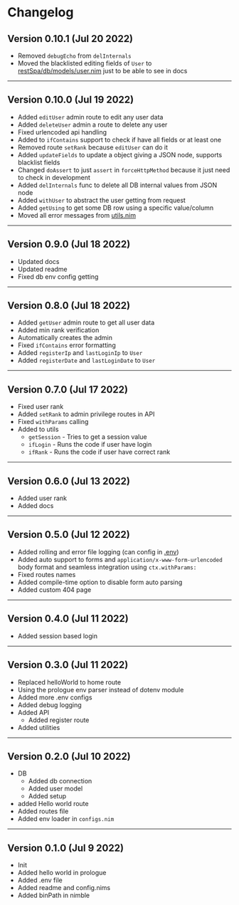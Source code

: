 # Changelog

## Version 0.10.1 (Jul 20 2022)

- Removed `debugEcho` from `delInternals`
- Moved the blacklisted editing fields of `User` to [restSpa/db/models/user.nim](src/restSpa/db/models/user.nim) just to be able to see in docs

---

## Version 0.10.0 (Jul 19 2022)

- Added `editUser` admin route to edit any user data
- Added `deleteUser` admin a route to delete any user
- Fixed urlencoded api handling
- Added to `ifContains` support to check if have all fields or at least one
- Removed route `setRank` because `editUser` can do it
- Added `updateFields` to update a object giving a JSON node, supports blacklist fields
- Changed `doAssert` to just `assert` in `forceHttpMethod` because it just need to check in development
- Added `delInternals` func to delete all DB internal values from JSON node
- Added `withUser` to abstract the user getting from request
- Added `getUsing` to get some DB row using a specific value/column
- Moved all error messages from [utils.nim](src/restSpa/routes/utils.nim)

---

## Version 0.9.0 (Jul 18 2022)

- Updated docs
- Updated readme
- Fixed db env config getting

---

## Version 0.8.0 (Jul 18 2022)

- Added `getUser` admin route to get all user data
- Added min rank verification
- Automatically creates the admin
- Fixed `ifContains` error formatting
- Added `registerIp` and `lastLoginIp` to `User`
- Added `registerDate` and `lastLoginDate` to `User`

---

## Version 0.7.0 (Jul 17 2022)

- Fixed user rank
- Added `setRank` to admin privilege routes in API
- Fixed `withParams` calling
- Added to utils
  - `getSession` - Tries to get a session value
  - `ifLogin` - Runs the code if user have login
  - `ifRank` - Runs the code if user have correct rank

---

## Version 0.6.0 (Jul 13 2022)

- Added user rank
- Added docs

---

## Version 0.5.0 (Jul 12 2022)

- Added rolling and error file logging (can config in [.env](.env))
- Added auto support to forms and `application/x-www-form-urlencoded` body format and seamless integration using `ctx.withParams:`
- Fixed routes names
- Added compile-time option to disable form auto parsing
- Added custom 404 page

---

## Version 0.4.0 (Jul 11 2022)

- Added session based login

---

## Version 0.3.0 (Jul 11 2022)

- Replaced helloWorld to home route
- Using the prologue env parser instead of dotenv module
- Added more .env configs
- Added debug logging
- Added API
  - Added register route
- Added utilities

---

## Version 0.2.0 (Jul 10 2022)

- DB
  - Added db connection
  - Added user model
  - Added setup
- added Hello world route
- Added routes file
- Added env loader in `configs.nim`

---

## Version 0.1.0 (Jul 9 2022)

- Init
- Added hello world in prologue
- Added .env file
- Added readme and config.nims
- Added binPath in nimble
